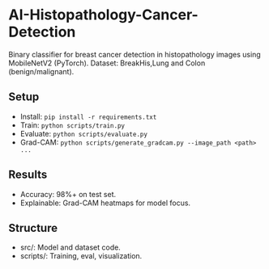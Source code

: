 # AI-Histopathology-Cancer-Detection

Binary classifier for breast cancer detection in histopathology images using MobileNetV2 (PyTorch).
Dataset: BreakHis,Lung and Colon (benign/malignant).

## Setup
- Install: `pip install -r requirements.txt`
- Train: `python scripts/train.py`
- Evaluate: `python scripts/evaluate.py`
- Grad-CAM: `python scripts/generate_gradcam.py --image_path <path> ...`

## Results
- Accuracy: 98%+ on test set.
- Explainable: Grad-CAM heatmaps for model focus.

## Structure
- src/: Model and dataset code.
- scripts/: Training, eval, visualization.
